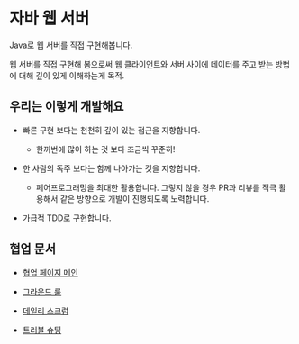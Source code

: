 # 자바 웹 서버

Java로 웹 서버를 직접 구현해봅니다.

웹 서버를 직접 구현해 봄으로써 웹 클라이언트와 서버 사이에 데이터를 주고 받는 방법에 대해 깊이 있게 이해하는게 목적.

## 우리는 이렇게 개발해요

- 빠른 구현 보다는 천천히 깊이 있는 접근을 지향합니다.

  - 한꺼번에 많이 하는 것 보다 조금씩 꾸준히!

- 한 사람의 독주 보다는 함께 나아가는 것을 지향합니다.

  - 페어프로그래밍을 최대한 활용합니다. 그렇지 않을 경우 PR과 리뷰를 적극 활용해서 같은 방향으로 개발이 진행되도록 노력합니다.

- 가급적 TDD로 구현합니다.

## 협업 문서

- [협업 페이지 메인](https://sanhee.notion.site/HTTP-Web-Server-602b6e4517bc4b46b7296877a8a72134)

- [그라운드 룰](https://sanhee.notion.site/b9468e5c4ce2467686a603f8687323a4)

- [데일리 스크럼](https://sanhee.notion.site/8343a2a1dc4e45dc8f47dbe784d63658?v=d1c6694b9e0a4d0cabd8f909629e1f5b)

- [트러블 슈팅](https://sanhee.notion.site/c27b9876874a4e91961979fc168377fb?v=c5ae53d02100444290bc99422838ea64)

